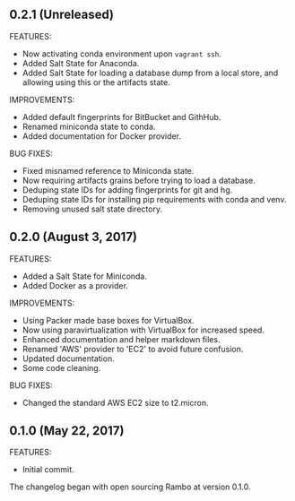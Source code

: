 ## 0.2.1 (Unreleased)

FEATURES:

  - Now activating conda environment upon `vagrant ssh`.
  - Added Salt State for Anaconda.
  - Added Salt State for loading a database dump from a local store, and
    allowing using this or the artifacts state.

IMPROVEMENTS:

  - Added default fingerprints for BitBucket and GithHub.
  - Renamed miniconda state to conda.
  - Added documentation for Docker provider.

BUG FIXES:

  - Fixed misnamed reference to Miniconda state.
  - Now requiring artifacts grains before trying to load a database.
  - Deduping state IDs for adding fingerprints for git and hg.
  - Deduping state IDs for installing pip requirements with conda and venv.
  - Removing unused salt state directory.

## 0.2.0 (August 3, 2017)

FEATURES:

  - Added a Salt State for Miniconda.
  - Added Docker as a provider.

IMPROVEMENTS:

  - Using Packer made base boxes for VirtualBox.
  - Now using paravirtualization with VirtualBox for increased speed.
  - Enhanced documentation and helper markdown files.
  - Renamed 'AWS' provider to 'EC2' to avoid future confusion.
  - Updated documentation.
  - Some code cleaning.

BUG FIXES:

  - Changed the standard AWS EC2 size to t2.micron.

## 0.1.0 (May 22, 2017)

FEATURES:

  - Initial commit.

The changelog began with open sourcing Rambo at version 0.1.0.
